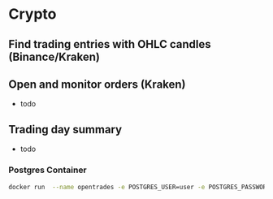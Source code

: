 # Crypto
 
## Find trading entries with OHLC candles (Binance/Kraken) 

## Open and monitor orders (Kraken) 
- todo

## Trading day summary 
- todo

### Postgres Container
```bash
docker run  --name opentrades -e POSTGRES_USER=user -e POSTGRES_PASSWORD=password -e POSTGRES_DB=opentrades -p 5432:5432  postgres:14.4
```
